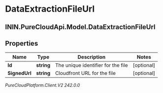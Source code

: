 # DataExtractionFileUrl

## ININ.PureCloudApi.Model.DataExtractionFileUrl

## Properties

|Name | Type | Description | Notes|
|------------ | ------------- | ------------- | -------------|
| **Id** | **string** | The unique identifier for the file | [optional] |
| **SignedUrl** | **string** | Cloudfront URL for the file | [optional] |



_PureCloudPlatform.Client.V2 242.0.0_
